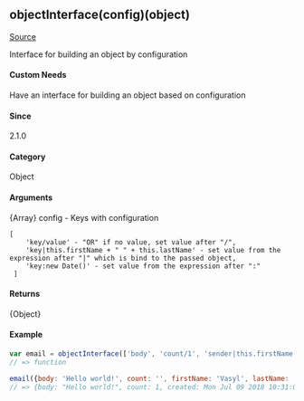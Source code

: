 ## objectInterface(config)(object)
[Source](../objectInterface.js)

Interface for building an object by configuration

#### Custom Needs
Have an interface for building an object based on configuration

#### Since
2.1.0

#### Category 
Object

#### Arguments
{Array} config   -  Keys with configuration<br>
```
[
    'key/value' - "OR" if no value, set value after "/",
    'key|this.firstName + " " + this.lastName' - set value from the expression after "|" which is bind to the passed object,
    'key:new Date()' - set value from the expression after ":"
 ]
 ```

#### Returns
{Object}

#### Example
```javascript
var email = objectInterface(['body', 'count/1', 'sender|this.firstName + " " + this.lastName', 'isRead: false', 'created: new Date()'])
// => function

email({body: 'Hello world!', count: '', firstName: 'Vasyl', lastName: 'Stokolosa', another: ''})
// => {body: "Hello world!", count: 1, created: Mon Jul 09 2018 10:31:08, isRead: false, sender: "Vasyl Stokolosa"}
```
